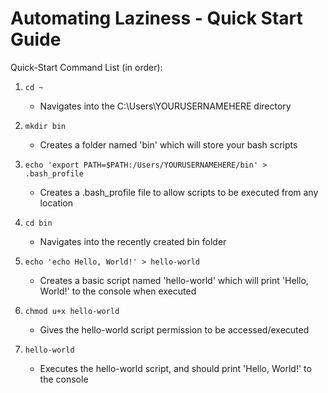 # Automating Laziness - Quick Start Guide

Quick-Start Command List (in order):

1. `cd ~` 
	* Navigates into the C:\Users\YOURUSERNAMEHERE directory

2. `mkdir bin`
	* Creates a folder named 'bin' which will store your bash scripts

3. `echo 'export PATH=$PATH:/Users/YOURUSERNAMEHERE/bin' > .bash_profile`
	* Creates a .bash_profile file to allow scripts to be executed from any location

4. `cd bin`
	* Navigates into the recently created bin folder


5. `echo 'echo Hello, World!' > hello-world`
	* Creates a basic script named 'hello-world' which will print 'Hello, World!' to the console when executed


6. `chmod u+x hello-world`
	* Gives the hello-world script permission to be accessed/executed


7. `hello-world`
	* Executes the hello-world script, and should print 'Hello, World!' to the console
